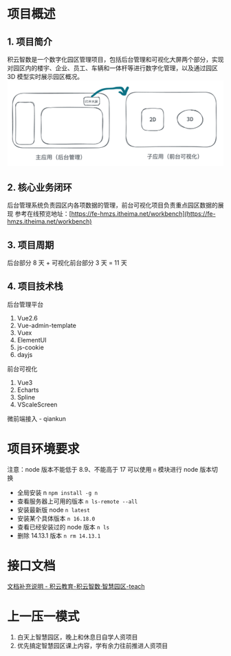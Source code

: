 # 项目概述

## 1. 项目简介

积云智数是一个数字化园区管理项目，包括后台管理和可视化大屏两个部分，实现对园区内的楼宇、企业、员工、车辆和一体杆等进行数字化管理，以及通过园区 3D 模型实时展示园区概况。
![image.png](assets/01.png)

## 2. 核心业务闭环

后台管理系统负责园区内各项数据的管理，前台可视化项目负责重点园区数据的展现
参考在线预览地址：[https://fe-hmzs.itheima.net/workbench](https://fe-hmzs.itheima.net/workbench)

## 3. 项目周期

后台部分 8 天 + 可视化前台部分 3 天 = 11 天

## 4. 项目技术栈

后台管理平台

1. Vue2.6
2. Vue-admin-template
3. Vuex
4. ElementUI
5. js-cookie
6. dayjs

前台可视化

1. Vue3
2. Echarts
3. Spline
4. VScaleScreen

微前端接入 - qiankun

# 项目环境要求

注意：node 版本不能低于 8.9、不能高于 17
可以使用 `n` 模块进行 node 版本切换

- 全局安装 n `npm install -g n`
- 查看服务器上可用的版本 `n ls-remote --all`
- 安装最新版 node `n latest`
- 安装某个具体版本 `n 16.18.0`
- 查看已经安装过的 node 版本 `n ls`
- 删除 14.13.1 版本 `n rm 14.13.1`

# 接口文档

[文档补充说明 - 积云教育-积云智数·智慧园区-teach](https://apifox.com/apidoc/shared-056d7c04-303c-43cb-9b42-8e3d457844f5)

# 上一压一模式

1. 白天上智慧园区，晚上和休息日自学人资项目
2. 优先搞定智慧园区课上内容，学有余力往前推进人资项目
